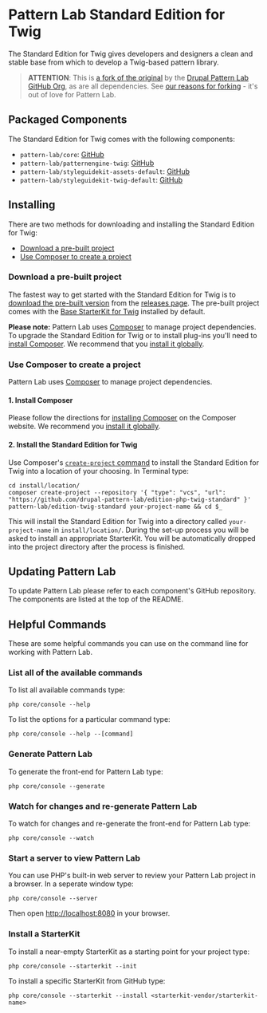 # Pattern Lab Standard Edition for Twig

The Standard Edition for Twig gives developers and designers a clean and stable base from which to develop a Twig-based pattern library.

> **ATTENTION**: This is [a fork of the original](https://github.com/pattern-lab/edition-php-twig-standard) by the [Drupal Pattern Lab GitHub Org](https://github.com/drupal-pattern-lab), as are all dependencies. See [our reasons for forking](https://drupal-pattern-lab.github.io/faqs/#why-fork-pattern-lab) - it's out of love for Pattern Lab.

## Packaged Components

The Standard Edition for Twig comes with the following components:

* `pattern-lab/core`: [GitHub](https://github.com/drupal-pattern-lab/patternlab-php-core)
* `pattern-lab/patternengine-twig`: [GitHub](https://github.com/drupal-pattern-lab/patternengine-php-twig)
* `pattern-lab/styleguidekit-assets-default`: [GitHub](https://github.com/drupal-pattern-lab/styleguidekit-assets-default)
* `pattern-lab/styleguidekit-twig-default`: [GitHub](https://github.com/drupal-pattern-lab/styleguidekit-twig-default)

## Installing

There are two methods for downloading and installing the Standard Edition for Twig:

* [Download a pre-built project](#download-a-pre-built-package)
* [Use Composer to create a project](#use-composer-to-create-a-project)

### Download a pre-built project

The fastest way to get started with the Standard Edition for Twig is to [download the pre-built version](https://github.com/drupal-pattern-lab/edition-php-twig-standard/releases) from the [releases page](https://github.com/drupal-pattern-lab/edition-php-twig-standard/releases). The pre-built project comes with the [Base StarterKit for Twig](https://github.com/drupal-pattern-lab/starterkit-twig-base) installed by default.

**Please note:** Pattern Lab uses [Composer](https://getcomposer.org/) to manage project dependencies. To upgrade the Standard Edition for Twig or to install plug-ins you'll need to [install Composer](https://getcomposer.org/doc/00-intro.md#installation-linux-unix-osx). We recommend that you [install it globally](https://getcomposer.org/doc/00-intro.md#globally).

### Use Composer to create a project

Pattern Lab uses [Composer](https://getcomposer.org/) to manage project dependencies.

#### 1. Install Composer

Please follow the directions for [installing Composer](https://getcomposer.org/doc/00-intro.md#installation-linux-unix-osx) on the Composer website. We recommend you [install it globally](https://getcomposer.org/doc/00-intro.md#globally).

#### 2. Install the Standard Edition for Twig

Use Composer's [`create-project` command](https://getcomposer.org/doc/03-cli.md#create-project) to install the Standard Edition for Twig into a location of your choosing. In Terminal type:

    cd install/location/
    composer create-project --repository '{ "type": "vcs", "url": "https://github.com/drupal-pattern-lab/edition-php-twig-standard" }' pattern-lab/edition-twig-standard your-project-name && cd $_

This will install the Standard Edition for Twig into a directory called `your-project-name` in `install/location/`. During the set-up process you will be asked to install an appropriate StarterKit. You will be automatically dropped into the project directory after the process is finished.

## Updating Pattern Lab

To update Pattern Lab please refer to each component's GitHub repository. The components are listed at the top of the README.

## Helpful Commands

These are some helpful commands you can use on the command line for working with Pattern Lab.

### List all of the available commands

To list all available commands type:

    php core/console --help

To list the options for a particular command type:

    php core/console --help --[command]

### Generate Pattern Lab

To generate the front-end for Pattern Lab type:

    php core/console --generate

### Watch for changes and re-generate Pattern Lab

To watch for changes and re-generate the front-end for Pattern Lab type:

    php core/console --watch

### Start a server to view Pattern Lab

You can use PHP's built-in web server to review your Pattern Lab project in a browser. In a seperate window type:

    php core/console --server

Then open [http://localhost:8080](http://localhost:8080) in your browser.

### Install a StarterKit

To install a near-empty StarterKit as a starting point for your project type:

    php core/console --starterkit --init

To install a specific StarterKit from GitHub type:

    php core/console --starterkit --install <starterkit-vendor/starterkit-name>
